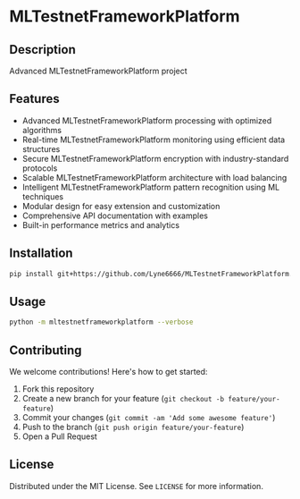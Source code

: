 # MLTestnetFrameworkPlatform

## Description

Advanced MLTestnetFrameworkPlatform project

## Features

- Advanced MLTestnetFrameworkPlatform processing with optimized algorithms
- Real-time MLTestnetFrameworkPlatform monitoring using efficient data structures
- Secure MLTestnetFrameworkPlatform encryption with industry-standard protocols
- Scalable MLTestnetFrameworkPlatform architecture with load balancing
- Intelligent MLTestnetFrameworkPlatform pattern recognition using ML techniques
- Modular design for easy extension and customization
- Comprehensive API documentation with examples
- Built-in performance metrics and analytics
## Installation

```bash
pip install git+https://github.com/Lyne6666/MLTestnetFrameworkPlatform.git
```

## Usage

```bash
python -m mltestnetframeworkplatform --verbose
```

## Contributing

We welcome contributions! Here's how to get started:

1. Fork this repository
2. Create a new branch for your feature (`git checkout -b feature/your-feature`)
3. Commit your changes (`git commit -am 'Add some awesome feature'`)
4. Push to the branch (`git push origin feature/your-feature`)
5. Open a Pull Request

## License

Distributed under the MIT License. See `LICENSE` for more information.
